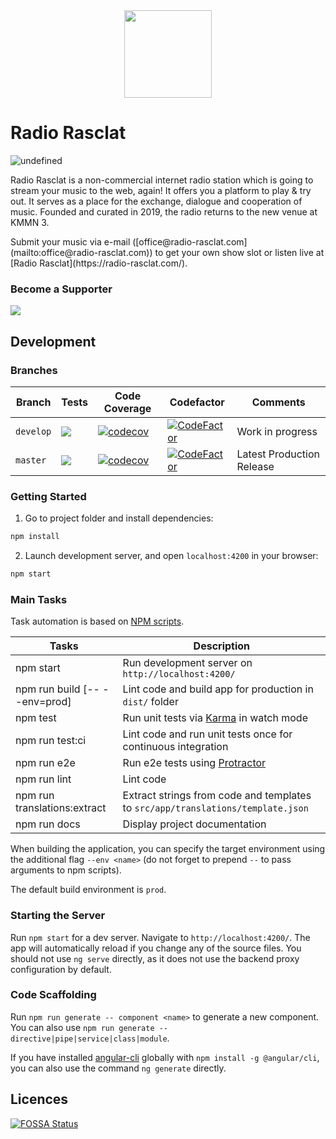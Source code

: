 <div align="center"><img src="https://assets.dmnktoe.de/radio-rasclat/logo/logo.svg" width="140"></div>

# Radio Rasclat

<p>
<img alt="undefined" src="https://img.shields.io/github/package-json/v/dmnktoe/radio-rasclat-web.svg?style=flat">
</p>

<p>
Radio Rasclat is a non-commercial internet radio station which is going to stream your music to the web, again! It offers you a platform to play & try out. It serves as a place for the exchange, dialogue and cooperation of music. Founded and curated in 2019, the radio returns to the new venue at KMMN 3.
</p>

<p>
Submit your music via e-mail ([office@radio-rasclat.com](mailto:office@radio-rasclat.com)) to get your own show slot or listen live at [Radio Rasclat](https://radio-rasclat.com/).
</p>

### Become a Supporter

<a href="https://opencollective.com/radio-rasclat#support" target="_blank">
  <img type="image/svg+xml" src="https://opencollective.com/radio-rasclat/tiers/donator.svg?avatarHeight=36&width=600">
</a>

## Development

### Branches

<!-- prettier-ignore -->
| Branch    | Tests | Code Coverage | Codefactor | Comments                 |
| --------- | ----- | ------------- | ---------- | ------------------------ |
| `develop` | <img src="https://travis-ci.com/dmnktoe/radio-rasclat-web.svg?branch=develop"> | [![codecov](https://codecov.io/gh/dmnktoe/radio-rasclat-web/branch/develop/graph/badge.svg)](https://codecov.io/gh/dmnktoe/radio-rasclat-server) | [![CodeFactor](https://www.codefactor.io/repository/github/dmnktoe/radio-rasclat-web/badge/develop)](https://www.codefactor.io/repository/github/dmnktoe/radio-rasclat-web/overview/develop) | Work in progress |
| `master`  | <img src="https://travis-ci.com/dmnktoe/radio-rasclat-web.svg?branch=master"> | [![codecov](https://codecov.io/gh/dmnktoe/radio-rasclat-web/branch/master/graph/badge.svg)](https://codecov.io/gh/dmnktoe/radio-rasclat-server) | [![CodeFactor](https://www.codefactor.io/repository/github/dmnktoe/radio-rasclat-web/badge/develop)](https://www.codefactor.io/repository/github/dmnktoe/radio-rasclat-web/overview/master) | Latest Production Release |

### Getting Started

1. Go to project folder and install dependencies:

```bash
npm install
```

2. Launch development server, and open `localhost:4200` in your browser:

```bash
npm start
```

### Main Tasks

Task automation is based on [NPM scripts](https://docs.npmjs.com/misc/scripts).

| Tasks                         | Description                                                                     |
| ----------------------------- | ------------------------------------------------------------------------------- |
| npm start                     | Run development server on `http://localhost:4200/`                              |
| npm run build [-- --env=prod] | Lint code and build app for production in `dist/` folder                        |
| npm test                      | Run unit tests via [Karma](https://karma-runner.github.io) in watch mode        |
| npm run test:ci               | Lint code and run unit tests once for continuous integration                    |
| npm run e2e                   | Run e2e tests using [Protractor](http://www.protractortest.org)                 |
| npm run lint                  | Lint code                                                                       |
| npm run translations:extract  | Extract strings from code and templates to `src/app/translations/template.json` |
| npm run docs                  | Display project documentation                                                   |

When building the application, you can specify the target environment using the additional flag `--env <name>` (do not
forget to prepend `--` to pass arguments to npm scripts).

The default build environment is `prod`.

### Starting the Server

Run `npm start` for a dev server. Navigate to `http://localhost:4200/`. The app will automatically reload if you change
any of the source files.
You should not use `ng serve` directly, as it does not use the backend proxy configuration by default.

### Code Scaffolding

Run `npm run generate -- component <name>` to generate a new component. You can also use
`npm run generate -- directive|pipe|service|class|module`.

If you have installed [angular-cli](https://github.com/angular/angular-cli) globally with `npm install -g @angular/cli`,
you can also use the command `ng generate` directly.

## Licences

[![FOSSA Status](https://app.fossa.io/api/projects/git%2Bgithub.com%2Fdmnktoe%2Fradio-rasclat-web.svg?type=large)](https://app.fossa.io/projects/git%2Bgithub.com%2Fdmnktoe%2Fradio-rasclat-web?ref=badge_large)
